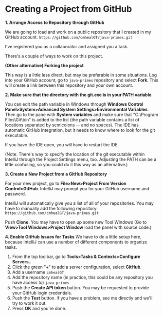 # Creating a Project from GitHub

**1. Arrange Access to Repository through GitHub**

We are going to load and work on a public repository that I created in my GitHub account.
    `https://github.com/cmhealGT/java-primes.git`

I've registered you as a collaborator and assigned you a task.

There's a couple of ways to work on this project.

**(Other alternative) Forking the project**

This way is a little less direct, but may be preferable in some situations. Log into your GitHub account, go to `java-primes` repository and select **Fork**.  This will create a link between this repository and your own account.

**2. Make sure that the directory with the git.exe is in your PATH variable**

You can edit the path variable in Windows through **Windows Control Panel>System>Advanced System Settings>Environmental Variables**.  Then go to the pane with **System variables** and make sure that "C:\Program Files\Git\bin" is added to the list (the path variable contains a list of locations separated by semicolons -- and no spaces).  The IDE has automatic GitHub integration, but it needs to know where to look for the git executable.

If you have the IDE open, you will have to restart the IDE.

(Note: There's way to specify the location of the git executable within IntelliJ through the Project Settings menu, too.  Adjusting the PATH can be a little confusing, so you could do it this way as an alternative.)

**3. Create a New Project from a GitHub Repository**

For your new project, go to **File>New>Project From Version Control>GitHub**.  IntelliJ may prompt you for your GitHub username and password.

IntelliJ will automatically give you a list of all of your repositories.  You may have to manually add the following repository:
    `https://github.com/cmhealGT/java-primes.git`

Push **Clone**.   You may have to open up some new Tool Windows (Go to **View>Tool Windows>Project Window** load the panel with source code.)

**4. Enable GitHub Issues for Tasks**
We have to do a little setup here, because IntelliJ can use a number of different components to organize tasks.

  1. From the top toolbar, go to **Tools>Tasks & Contexts>Configure Servers..**
  2. Click the green "+" to add a server configuration, select **GitHub**.
  3. Add a username
     `cmhealGT`
  4. Add the repository name (in practice, this could be any repository you have access to)
     `java-primes`
  5. Push the **Create API token** button.  You may be requested to provide your GitHub login credentials.
  6. Push the **Test** button.  If you have a problem, see me directly and we'll try to work it out.
  7. Press **OK** and you're done.

